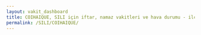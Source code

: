 ```yaml
---
layout: vakit_dashboard
title: COIHAIQUE, SILI için iftar, namaz vakitleri ve hava durumu - ilçe/eyalet seç
permalink: /SILI/COIHAIQUE/
---
```


<script type="text/javascript">
  var GLOBAL_COUNTRY = 'SILI';
  var GLOBAL_CITY = 'COIHAIQUE';
  var GLOBAL_STATE = '';
  var lat = 72;
  var lon = 21;
</script>
